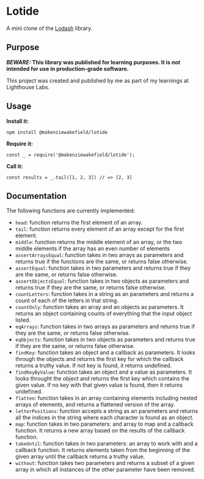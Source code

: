 # Lotide

A mini clone of the [Lodash](https://lodash.com) library.

## Purpose

**_BEWARE:_ This library was published for learning purposes. It is _not_ intended for use in production-grade software.**

This project was created and published by me as part of my learnings at Lighthouse Labs.

## Usage

**Install it:**

`npm install @makenziewakefield/lotide`

**Require it:**

`const _ = require('@makenziewakefield/lotide');`

**Call it:**

`const results = _.tail([1, 2, 3]) // => [2, 3]`

## Documentation

The following functions are currently implemented:

- `head`: function returns the first element of an array.
- `tail`: function returns every element of an array except for the first element.
- `middle`: function returns the middle element of an array, or the two middle elements if the array has an even number of elements
- `assertArraysEqual`: function takes in two arrays as parameters and returns true if the functions are the same, or returns false otherwise.
- `assertEqual`: function takes in two parameters and returns true if they are the same, or returns false otherwise.
- `assertObjectsEqual`: function takes in two objects as parameters and returns true if they are the same, or returns false otherwise.
- `countLetters`: function takes in a string as an parameters and returns a count of each of the letters in that string.
- `countOnly`: function takes an array and an objects as parameters. It returns an object containing counts of everything that the input object listed.
- `eqArrays`: function takes in two arrays as parameters and returns true if they are the same, or returns false otherwise.
- `eqObjects`: function takes in two objects as parameters and returns true if they are the same, or returns false otherwise.
- `findKey`: function takes an object and a callback as parameters. It looks through the objects and returns the first key for which the callback returns a truthy value. If not key is found, it returns undefined.
- `findKeyByValue`: function takes an object and a value as parameters. It looks throught the object and returns the first key which contains the given value. If no key with that given value is found, then it returns undefined.
- `flatten`: function takes in an array containing elements including nested arrays of elements, and returns a flattened version of the array.
- `letterPositions`: function accepts a string as an parameters and returns all the indices in the string where each character is found as an object.
- `map`: function takes in two parameters: and array to map and a callback function. It returns a new array based on the results of the callback function.
- `takeUntil`: function takes in two parameters: an array to work with and a callback function. It returns elements taken from the beginning of the given array until the callback returns a truthy value.
- `without`: function takes two parameters and returns a subset of a given array in which all instances of the other parameter have been removed.